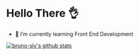 # Hello There :ok_hand:
 
- 🌱 I’m currently learning Front End Development

[![bruno-slv's github stats](https://github-readme-stats.vercel.app/api?username=bruno-slv&theme=dracula)](https://github.com/anuraghazra/github-readme-stats)

